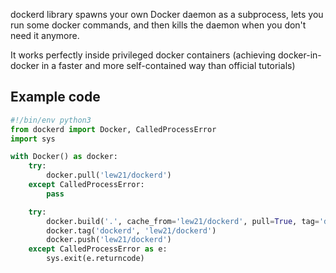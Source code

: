 dockerd library spawns your own Docker daemon as a subprocess, lets you run some docker commands, and then kills the daemon when you don't need it anymore.

It works perfectly inside privileged docker containers (achieving docker-in-docker in a faster and more self-contained way than official tutorials)

## Example code
```python
#!/bin/env python3
from dockerd import Docker, CalledProcessError
import sys

with Docker() as docker:
	try:
		docker.pull('lew21/dockerd')
	except CalledProcessError:
		pass

	try:
		docker.build('.', cache_from='lew21/dockerd', pull=True, tag='dockerd')
		docker.tag('dockerd', 'lew21/dockerd')
		docker.push('lew21/dockerd')
	except CalledProcessError as e:
		sys.exit(e.returncode)

```
